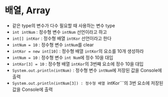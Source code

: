 # 배열, Array 
* 같은 type의 변수가 다수 필요할 때 사용하는 변수 type
* ```int intNum``` : 정수형 변수 ```intNum``` 선언이라고 하고
* ```int[] intKor``` : 정수형 배열 ```intKor``` 선언이라고 한다
* ```intNum = 10``` : 정수형 변수 ```intNum```를 clear
* ```intKor = new int[10]``` : 정수형 배열 ```intKor```의 요소를 10개 생성하라
* ```intNum = 10``` : 정수형 변수 ```int Num```에 정수 10을 대입
* ```intKor[3] = 10``` : 정수형 배열 ```intKor```의 3번째 요소에 정수 10을 대입
* ```System.out.println(intNum)``` : 정수형 변수 ```intNum```에 저장된 값을 Console에 출력
* ```System.out.println(intNum[3]) : 정수형 배열 ```intKor```의 3번 요소에 저장된 값을 Console에 출력
